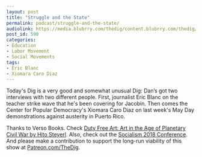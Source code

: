 ```yaml
---
layout: post
title: "Struggle and the State"
permalink: podcast/struggle-and-the-state/
audiolink: https://media.blubrry.com/thedig/content.blubrry.com/thedig/The_Dig_-_EP_110_-_Blanc-Diaz.mp3
post_id: 590
categories: 
- Education
- Labor Movement
- Social Movements
tags: 
- Eric Blanc
- Xiomara Caro Diaz
---
```


Today's Dig is a very good and somewhat unusual Dig: Dan’s got two interviews with two different people. First, journalist Eric Blanc on the teacher strike wave that he's been covering for Jacobin. Then comes the Center for Popular Democracy's Xiomara Caro Diaz on last week's May Day demonstrations against austerity in Puerto Rico.


Thanks to Verso Books. Check [Duty Free Art: Art in the Age of Planetary Civil War by Hito Steyerl](versobooks.com/books/2553-duty-free-art). Also, check out the [Socialism 2018 Conference](SocialismConference.org/). And please make a contribution to support the long-run viability of this show at [Patreon.com/TheDig](Patreon.com/TheDig).